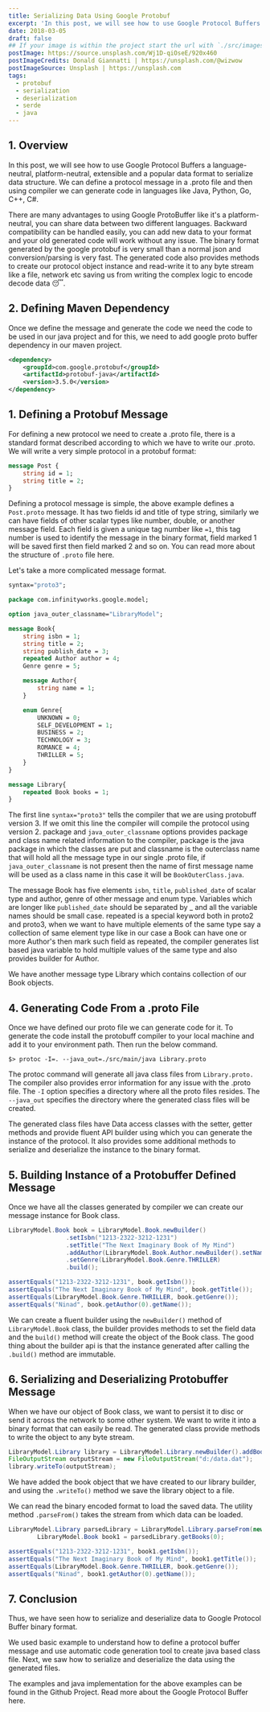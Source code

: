 ```yaml
---
title: Serializing Data Using Google Protobuf
excerpt: 'In this post, we will see how to use Google Protocol Buffers a language-neutral, platform-neutral, extensible and a popular data format to…'
date: 2018-03-05
draft: false
## If your image is within the project start the url with `./src/images/`
postImage: https://source.unsplash.com/Wj1D-qiOseE/920x460
postImageCredits: Donald Giannatti | https://unsplash.com/@wizwow
postImageSource: Unsplash | https://unsplash.com
tags:
  - protobuf
  - serialization
  - deserialization
  - serde
  - java
---
```


## 1. Overview

In this post, we will see how to use Google Protocol Buffers a language-neutral, platform-neutral, extensible and a popular data format to serialize data structure. We can define a protocol message in a .proto file and then using compiler we can generate code in languages like Java, Python, Go, C++, C#.

There are many advantages to using Google ProtoBuffer like it's a platform-neutral, you can share data between two different languages. Backward compatibility can be handled easily, you can add new data to your format and your old generated code will work without any issue. The binary format generated by the google protobuf is very small than a normal json and conversion/parsing is very fast. The generated code also provides methods to create our protocol object instance and read-write it to any byte stream like a file, network etc saving us from writing the complex logic to encode decode data 😴.

## 2. Defining Maven Dependency

Once we define the message and generate the code we need the code to be used in our java project and for this, we need to add google proto buffer dependency in our maven project.

```xml
<dependency>
    <groupId>com.google.protobuf</groupId>
    <artifactId>protobuf-java</artifactId>
    <version>3.5.0</version>
</dependency>
```

## 1. Defining a Protobuf Message

For defining a new protocol we need to create a .proto file, there is a standard format described according to which we have to write our .proto. We will write a very simple protocol in a protobuf format:

```protobuf
message Post {
    string id = 1;
    string title = 2;
}
```

Defining a protocol message is simple, the above example defines a `Post.proto` message. It has two fields id and title of type string, similarly we can have fields of other scalar types like number, double, or another message field. Each field is given a unique tag number like `=1`, this tag number is used to identify the message in the binary format, field marked 1 will be saved first then field marked 2 and so on. You can read more about the structure of `.proto` file here.

Let's take a more complicated message format.

```protobuf
syntax="proto3";

package com.infinityworks.google.model;

option java_outer_classname="LibraryModel";

message Book{
    string isbn = 1;
    string title = 2;
    string publish_date = 3;
    repeated Author author = 4;
    Genre genre = 5;

    message Author{
        string name = 1;
    }

    enum Genre{
        UNKNOWN = 0;
        SELF_DEVELOPMENT = 1;
        BUSINESS = 2;
        TECHNOLOGY = 3;
        ROMANCE = 4;
        THRILLER = 5;
    }
}

message Library{
    repeated Book books = 1;
}
```

The first line `syntax="proto3"` tells the compiler that we are using protobuff version 3. If we omit this line the compiler will compile the protocol using version 2. package and `java_outer_classname` options provides package and class name related information to the compiler, package is the java package in which the classes are put and classname is the outerclass name that will hold all the message type in our single .proto file, if `java_outer_classname` is not present then the name of first message name will be used as a class name in this case it will be `BookOuterClass.java`.

The message Book has five elements `isbn`, `title`, `published_date` of scalar type and author, genre of other message and enum type. Variables which are longer like `published_date` should be separated by \_ and all the variable names should be small case. repeated is a special keyword both in proto2 and proto3, when we want to have multiple elements of the same type say a collection of same element type like in our case a Book can have one or more Author's then mark such field as repeated, the compiler generates list based java variable to hold multiple values of the same type and also provides builder for Author.

We have another message type Library which contains collection of our Book objects.

## 4. Generating Code From a .proto File

Once we have defined our proto file we can generate code for it. To generate the code install the protobuff compiler to your local machine and add it to your environment path. Then run the below command.

```shell-session
$> protoc -I=. --java_out=./src/main/java Library.proto
```

The protoc command will generate all java class files from `Library.proto.` The compiler also provides error information for any issue with the .proto file. The `-I` option specifies a directory where all the proto files resides. The `--java_out` specifies the directory where the generated class files will be created.

The generated class files have Data access classes with the setter, getter methods and provide fluent API builder using which you can generate the instance of the protocol. It also provides some additional methods to serialize and deserialize the instance to the binary format.

## 5. Building Instance of a Protobuffer Defined Message

Once we have all the classes generated by compiler we can create our message instance for Book class.

```java
LibraryModel.Book book = LibraryModel.Book.newBuilder()
                .setIsbn("1213-2322-3212-1231")
                .setTitle("The Next Imaginary Book of My Mind")
                .addAuthor(LibraryModel.Book.Author.newBuilder().setName("Ninad").build())
                .setGenre(LibraryModel.Book.Genre.THRILLER)
                .build();

assertEquals("1213-2322-3212-1231", book.getIsbn());
assertEquals("The Next Imaginary Book of My Mind", book.getTitle());
assertEquals(LibraryModel.Book.Genre.THRILLER, book.getGenre());
assertEquals("Ninad", book.getAuthor(0).getName());
```

We can create a fluent builder using the `newBuilder()` method of `LibraryModel.Book` class, the builder provides methods to set the field data and the `build()` method will create the object of the Book class. The good thing about the builder api is that the instance generated after calling the `.build()` method are immutable.

## 6. Serializing and Deserializing Protobuffer Message

When we have our object of Book class, we want to persist it to disc or send it across the network to some other system. We want to write it into a binary format that can easily be read. The generated class provide methods to write the object to any byte stream.

```java
LibraryModel.Library library = LibraryModel.Library.newBuilder().addBooks(book).build();
FileOutputStream outputStream = new FileOutputStream("d:/data.dat");
library.writeTo(outputStream);
```

We have added the book object that we have created to our library builder, and using the `.writeTo()` method we save the library object to a file.

We can read the binary encoded format to load the saved data. The utility method `.parseFrom()` takes the stream from which data can be loaded.

```java
LibraryModel.Library parsedLibrary = LibraryModel.Library.parseFrom(new FileInputStream("d:/data.dat"));
        LibraryModel.Book book1 = parsedLibrary.getBooks(0);

assertEquals("1213-2322-3212-1231", book1.getIsbn());
assertEquals("The Next Imaginary Book of My Mind", book1.getTitle());
assertEquals(LibraryModel.Book.Genre.THRILLER, book.getGenre());
assertEquals("Ninad", book1.getAuthor(0).getName());
```

## 7. Conclusion

Thus, we have seen how to serialize and deserialize data to Google Protocol Buffer binary format.

We used basic example to understand how to define a protocol buffer message and use automatic code generation tool to create java based class file. Next, we saw how to serialize and deserialize the data using the generated files.

The examples and java implementation for the above examples can be found in the Github Project. Read more about the Google Protocol Buffer here.

